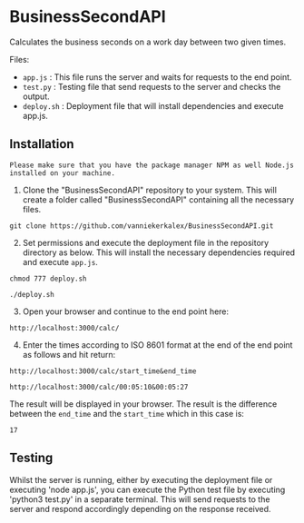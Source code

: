 # BusinessSecondAPI
Calculates the business seconds on a work day between two given times.

Files:
* `app.js` : This file runs the server and waits for requests to the end point.
* `test.py` : Testing file that send requests to the server and checks the output.
* `deploy.sh` : Deployment file that will install dependencies and execute app.js.

## Installation

`Please make sure that you have the package manager NPM as well Node.js installed on your machine.`

1. Clone the "BusinessSecondAPI" repository to your system. This will create a folder called "BusinessSecondAPI" containing all the necessary files.

```
git clone https://github.com/vanniekerkalex/BusinessSecondAPI.git
```

2. Set permissions and execute the deployment file in the repository directory as below. This will install the necessary dependencies required and execute `app.js`.

```
chmod 777 deploy.sh
```
```
./deploy.sh
```

3. Open your browser and continue to the end point here:

```
http://localhost:3000/calc/
```

4. Enter the times according to ISO 8601 format at the end of the end point as follows and hit return:


```
http://localhost:3000/calc/start_time&end_time
```
```
http://localhost:3000/calc/00:05:10&00:05:27
```

The result will be displayed in your browser. The result is the difference between the `end_time` and the `start_time` which in this case is:


```
17
```

## Testing

Whilst the server is running, either by executing the deployment file or executing 'node app.js', you can execute the Python test file by executing 'python3 test.py' in a separate terminal. This will send requests to the server and respond accordingly depending on the response received.
